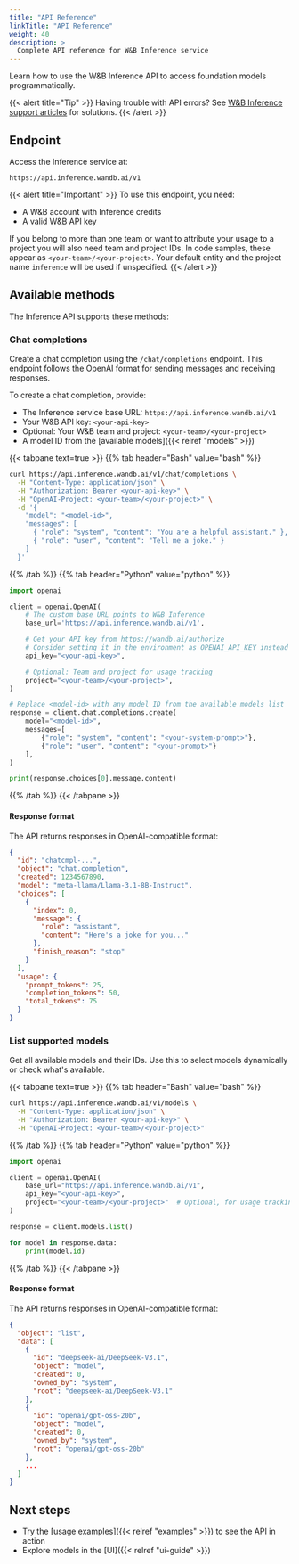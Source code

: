 ```yaml
---
title: "API Reference"
linkTitle: "API Reference"
weight: 40
description: >
  Complete API reference for W&B Inference service
---
```


Learn how to use the W&B Inference API to access foundation models programmatically.

{{< alert title="Tip" >}}
Having trouble with API errors? See [W&B Inference support articles](/support/inference/) for solutions.
{{< /alert >}}

## Endpoint

Access the Inference service at:

```plaintext
https://api.inference.wandb.ai/v1
```

{{< alert title="Important" >}}
To use this endpoint, you need:
- A W&B account with Inference credits
- A valid W&B API key

If you belong to more than one team or want to attribute your usage to a project you will also need team and project IDs. In code samples, these appear as `<your-team>/<your-project>`. Your default entity and the project name `inference` will be used if unspecified.
{{< /alert >}}

## Available methods

The Inference API supports these methods:

### Chat completions

Create a chat completion using the `/chat/completions` endpoint. This endpoint follows the OpenAI format for sending messages and receiving responses.

To create a chat completion, provide:
- The Inference service base URL: `https://api.inference.wandb.ai/v1`
- Your W&B API key: `<your-api-key>`
- Optional: Your W&B team and project: `<your-team>/<your-project>`
- A model ID from the [available models]({{< relref "models" >}})

{{< tabpane text=true >}}
{{% tab header="Bash" value="bash" %}}

```bash
curl https://api.inference.wandb.ai/v1/chat/completions \
  -H "Content-Type: application/json" \
  -H "Authorization: Bearer <your-api-key>" \
  -H "OpenAI-Project: <your-team>/<your-project>" \
  -d '{
    "model": "<model-id>",
    "messages": [
      { "role": "system", "content": "You are a helpful assistant." },
      { "role": "user", "content": "Tell me a joke." }
    ]
  }'
```

{{% /tab %}}
{{% tab header="Python" value="python" %}}

```python
import openai

client = openai.OpenAI(
    # The custom base URL points to W&B Inference
    base_url='https://api.inference.wandb.ai/v1',

    # Get your API key from https://wandb.ai/authorize
    # Consider setting it in the environment as OPENAI_API_KEY instead for safety
    api_key="<your-api-key>",

    # Optional: Team and project for usage tracking
    project="<your-team>/<your-project>",
)

# Replace <model-id> with any model ID from the available models list
response = client.chat.completions.create(
    model="<model-id>",
    messages=[
        {"role": "system", "content": "<your-system-prompt>"},
        {"role": "user", "content": "<your-prompt>"}
    ],
)

print(response.choices[0].message.content)
```

{{% /tab %}}
{{< /tabpane >}}

#### Response format

The API returns responses in OpenAI-compatible format:

```json
{
  "id": "chatcmpl-...",
  "object": "chat.completion",
  "created": 1234567890,
  "model": "meta-llama/Llama-3.1-8B-Instruct",
  "choices": [
    {
      "index": 0,
      "message": {
        "role": "assistant",
        "content": "Here's a joke for you..."
      },
      "finish_reason": "stop"
    }
  ],
  "usage": {
    "prompt_tokens": 25,
    "completion_tokens": 50,
    "total_tokens": 75
  }
}
```

### List supported models

Get all available models and their IDs. Use this to select models dynamically or check what's available.

{{< tabpane text=true >}}
{{% tab header="Bash" value="bash" %}}

```bash
curl https://api.inference.wandb.ai/v1/models \
  -H "Content-Type: application/json" \
  -H "Authorization: Bearer <your-api-key>" \
  -H "OpenAI-Project: <your-team>/<your-project>"
```

{{% /tab %}}
{{% tab header="Python" value="python" %}}

```python
import openai

client = openai.OpenAI(
    base_url="https://api.inference.wandb.ai/v1",
    api_key="<your-api-key>",
    project="<your-team>/<your-project>"  # Optional, for usage tracking
)

response = client.models.list()

for model in response.data:
    print(model.id)
```

{{% /tab %}}
{{< /tabpane >}}

#### Response format

The API returns responses in OpenAI-compatible format:

```json
{
  "object": "list",
  "data": [
    {
      "id": "deepseek-ai/DeepSeek-V3.1",
      "object": "model",
      "created": 0,
      "owned_by": "system",
      "root": "deepseek-ai/DeepSeek-V3.1"
    },
    {
      "id": "openai/gpt-oss-20b",
      "object": "model",
      "created": 0,
      "owned_by": "system",
      "root": "openai/gpt-oss-20b"
    },
    ...
  ]
}
```

## Next steps

- Try the [usage examples]({{< relref "examples" >}}) to see the API in action
- Explore models in the [UI]({{< relref "ui-guide" >}})
